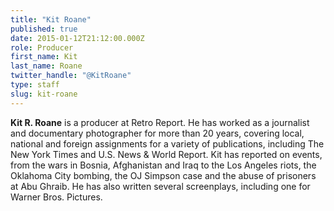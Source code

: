 ```yaml
---
title: "Kit Roane"
published: true
date: 2015-01-12T21:12:00.000Z
role: Producer
first_name: Kit
last_name: Roane
twitter_handle: "@KitRoane"
type: staff
slug: kit-roane
---
```


**Kit R. Roane** is a producer at Retro Report. He has worked as a journalist and documentary photographer for more than 20 years, covering local, national and foreign assignments for a variety of publications, including The New York Times and U.S. News & World Report. Kit has reported on events, from the wars in Bosnia, Afghanistan and Iraq to the Los Angeles riots, the Oklahoma City bombing, the OJ Simpson case and the abuse of prisoners at Abu Ghraib. He has also written several screenplays, including one for Warner Bros. Pictures.
